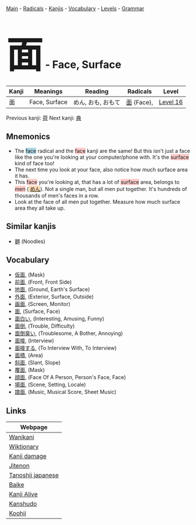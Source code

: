 <style> bigfont {font-size: 100px}</style>
[Main](../index.md) -
[Radicals](../radicals.md) -
[Kanjis](../kanjis.md) -
[Vocabulary](../vocabulary.md) -
[Levels](../levels.md) -
[Grammar](../grammar.md)
# <bigfont> 面</bigfont> - Face, Surface 

| Kanji | Meanings | Reading | Radicals | Level |
| --- | --- | --- | --- | --- |
| 面 | Face, Surface | めん, おも, おもて | [面](../radicals/面.md) (Face),  | [Level 16](../levels/wk_level16.md) |

Previous kanji: [荷](荷.md) Next kanji: [典](典.md) 

## Mnemonics
 * The <span style="background-color:#ADD8E6"> face</span> radical and the <span style="background-color:#ffcccb"> face</span> kanji are the same! But this isn't just a face like the one you're looking at your computer/phone with. It's the <span style="background-color:#ffcccb"> surface</span> kind of face too!
* The next time you look at your face, also notice how much surface area it has.
* This <span style="background-color:#ffcccb"> face</span> you're looking at, that has a lot of <span style="background-color:#ffcccb"> surface</span> area, belongs to <span style="background-color:#ffcccb"> men</span> (<span style="background-color:#fed8b1"> [めん](https://jisho.org/search/めん)</span>). Not a single man, but all men put together. It's hundreds of thousands of men's faces in a row.
* Look at the face of all men put together. Measure how much surface area they all take up.


## Similar kanjis
 * [麺](麺.md) (Noodles)


## Vocabulary
 * [仮面](../vocabulary/面.md), (Mask)
* [前面](../vocabulary/面.md), (Front, Front Side)
* [地面](../vocabulary/面.md), (Ground, Earth's Surface)
* [外面](../vocabulary/面.md), (Exterior, Surface, Outside)
* [画面](../vocabulary/面.md), (Screen, Monitor)
* [面](../vocabulary/面.md), (Surface, Face)
* [面白い](../vocabulary/面.md), (Interesting, Amusing, Funny)
* [面倒](../vocabulary/面.md), (Trouble, Difficulty)
* [面倒臭い](../vocabulary/面.md), (Troublesome, A Bother, Annoying)
* [面接](../vocabulary/面.md), (Interview)
* [面接する](../vocabulary/面.md), (To Interview With, To Interview)
* [面積](../vocabulary/面.md), (Area)
* [斜面](../vocabulary/面.md), (Slant, Slope)
* [覆面](../vocabulary/面.md), (Mask)
* [顔面](../vocabulary/面.md), (Face Of A Person, Person's Face, Face)
* [場面](../vocabulary/面.md), (Scene, Setting, Locale)
* [譜面](../vocabulary/面.md), (Music, Musical Score, Sheet Music)



## Links 

| Webpage |
| --- |
| [Wanikani          ](https://www.wanikani.com/kanji/面) |
| [Wiktionary        ](https://en.wiktionary.org/wiki/面) |
| [Kanji damage      ](http://www.kanjidamage.com/kanji/search?utf8=✓&q=面) |
| [Jitenon           ](https://jitenon.com/kanji/面) |
| [Tanoshii japanese ](https://www.tanoshiijapanese.com/dictionary/kanji.cfm?k=面) |
| [Baike             ](https://baike.baidu.com/item/面) |
| [Kanji Alive       ](https://app.kanjialive.com/面) |
| [Kanshudo          ](https://www.kanshudo.com/searchmn?q=面) |
| [Koohii            ](https://kanji.koohii.com/study/kanji/面) |

